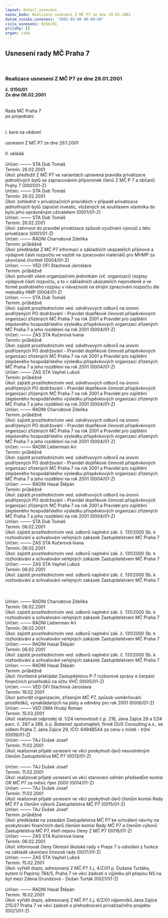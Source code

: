 ```yaml
---
layout: detail_usneseni
nazev_bodu: Realizace usnesení Z MČ P7 ze dne 29.01.2001
datum_vzniku_usneseni: '2001-02-06 00:00:00'
cislo_usneseni: 0150/01
prilohy: []
organ: rada
---
```

<div id="ucUsn_pList" class="usn">
	<span><h2>Usnesení rady MČ Praha 7 </h2>
<br></span><div class="standBody">
<span><h3>Realizace usnesení Z MČ P7 ze dne 29.01.2001</h3></span><div class="center">
		<strong>č. 0150/01</strong><br>
	</div>
<div class="center">
		<strong>Ze dne 06.02.2001</strong><br><br>
	</div>
<br>Rada MČ Praha 7<br>po projednání<br><br><br>I.	bere na vědomí<br><br> usnesení Z MČ P7 ze dne 29.1.2001<br><br>II.	ukládá <br><br> Určen:	–––––	STA Dub Tomáš<br>Termín: 26.02.2001<br>Úkol:	předložit Z MČ P7 ve variantách upravená pravidla privatizace jednotlivých bytů se zapracováním připomínek členů Z MČ P 7 a občanů Prahy 7   (0001/01-Z)<br>  Určen:	–––––	STA Dub Tomáš<br>Termín: 26.02.2001<br>Úkol:	zohlednit v privatizačních pravidlech v případě privatizace jednotlivých bytů zápočet investic, vložených se souhlasem vlastníka do bytu jeho oprávněným uživatelem   (0001/01-Z)<br>  Určen:	–––––	STA Dub Tomáš<br>Termín: 26.02.2001<br>Úkol:	zahrnout do pravidel privatizace způsob využívání výnosů z této privatizace   (0001/01-Z)<br>  Určen:	–––––	RADNI Charvátová Zdeňka<br>Termín: průběžně<br>Úkol:	předkládat Z MČ P7 informaci o základních ukazatelích příjmové a výdajové části rozpočtu ve vazbě na zpracování materiálů pro MHMP za ukončené čtvrtletí   (0004/01-Z)<br>  Určen:	–––––	VED OFI Stachová Jaroslava<br>Termín: průběžně<br>Úkol:	potvrdit všem organizačním jednotkám (vč. organizací) rozpisy výdajové části rozpočtu, a to v základních ukazatelích neprodleně a ve formě podrobného rozpisu v návaznosti na strojní zpracování rozpočtu dle metodiky HMP   (0004/01-Z)<br>  Určen:	–––––	STA Dub Tomáš<br>Termín: průběžně<br>Úkol:	zajistit prostřednictvím ved. odvětvových odborů na úrovni podřízených PO dodržování - Pravidel doplňkové činnosti příspěvkových organizací zřízených MČ Praha 7 na rok 2001 a Pravidel pro zajištění zlepšeného hospodářského výsledku příspěvkových organizací zřízených MČ Praha 7 a jeho rozdělení na rok 2001   (0004/01-Z)<br>  Určen:	–––––	ZAS STA Kučerová Ivana<br>Termín: průběžně<br>Úkol:	zajistit prostřednictvím ved. odvětvových odborů na úrovni podřízených PO dodržování - Pravidel doplňkové činnosti příspěvkových organizací zřízených MČ Praha 7 na rok 2001 a Pravidel pro zajištění zlepšeného hospodářského výsledku příspěvkových organizací zřízených MČ Praha 7 a jeho rozdělení na rok 2001   (0004/01-Z)<br>  Určen:	–––––	ZAS STA Vayhel Luboš<br>Termín: průběžně<br>Úkol:	zajistit prostřednictvím ved. odvětvových odborů na úrovni podřízených PO dodržování - Pravidel doplňkové činnosti příspěvkových organizací zřízených MČ Praha 7 na rok 2001 a Pravidel pro zajištění zlepšeného hospodářského výsledku příspěvkových organizací zřízených MČ Praha 7 a jeho rozdělení na rok 2001   (0004/01-Z)<br>  Určen:	–––––	RADNI Charvátová Zdeňka<br>Termín: průběžně<br>Úkol:	zajistit prostřednictvím ved. odvětvových odborů na úrovni podřízených PO dodržování - Pravidel doplňkové činnosti příspěvkových organizací zřízených MČ Praha 7 na rok 2001 a Pravidel pro zajištění zlepšeného hospodářského výsledku příspěvkových organizací zřízených MČ Praha 7 a jeho rozdělení na rok 2001   (0004/01-Z)<br>  Určen:	–––––	RADNI Lieberman Ari<br>Termín: průběžně<br>Úkol:	zajistit prostřednictvím ved. odvětvových odborů na úrovni podřízených PO dodržování - Pravidel doplňkové činnosti příspěvkových organizací zřízených MČ Praha 7 na rok 2001 a Pravidel pro zajištění zlepšeného hospodářského výsledku příspěvkových organizací zřízených MČ Praha 7 a jeho rozdělení na rok 2001   (0004/01-Z)<br>  Určen:	–––––	RADNI Hasal Štěpán<br>Termín: průběžně<br>Úkol:	zajistit prostřednictvím ved. odvětvových odborů na úrovni podřízených PO dodržování - Pravidel doplňkové činnosti příspěvkových organizací zřízených MČ Praha 7 na rok 2001 a Pravidel pro zajištění zlepšeného hospodářského výsledku příspěvkových organizací zřízených MČ Praha 7 a jeho rozdělení na rok 2001   (0004/01-Z)<br>  Určen:	–––––	STA Dub Tomáš<br>Termín: 06.02.2001<br>Úkol:	zajistit prostřednictvím ved. odborů naplnění zák. č. 131/2000 Sb. k rozhodování a schvalování veřejných zakázek Zastupitelstvem MČ Praha 7<br>  Určen:	–––––	ZAS STA Kučerová Ivana<br>Termín: 06.02.2001<br>Úkol:	zajistit prostřednictvím ved. odborů naplnění zák. č. 131/2000 Sb. k rozhodování a schvalování veřejných zakázek Zastupitelstvem MČ Praha 7<br>  Určen:	–––––	ZAS STA Vayhel Luboš<br>Termín: 06.02.2001<br>Úkol:	zajistit prostřednictvím ved. odborů naplnění zák. č. 131/2000 Sb. k rozhodování a schvalování veřejných zakázek Zastupitelstvem MČ Praha 7<br> <br><br><br> Určen:	–––––	RADNI Charvátová Zdeňka<br>Termín: 06.02.2001<br>Úkol:	zajistit prostřednictvím ved. odborů naplnění zák. č. 131/2000 Sb. k rozhodování a schvalování veřejných zakázek Zastupitelstvem MČ Praha 7<br>  Určen:	–––––	RADNI Lieberman Ari<br>Termín: 06.02.2001<br>Úkol:	zajistit prostřednictvím ved. odborů naplnění zák. č. 131/2000 Sb. k rozhodování a schvalování veřejných zakázek Zastupitelstvem MČ Praha 7<br>  Určen:	–––––	RADNI Hasal Štěpán<br>Termín: 06.02.2001<br>Úkol:	zajistit prostřednictvím ved. odborů naplnění zák. č. 131/2000 Sb. k rozhodování a schvalování veřejných zakázek Zastupitelstvem MČ Praha 7<br>  Určen:	–––––	RADNI Hasal Štěpán<br>Termín: průběžně<br>Úkol:	čtvrtletně překládat Zastupitelstvu P-7 rozborové zprávy o čerpání finančních prostředků na účtu VHČ   (0005/01-Z)<br>  Určen:	–––––	VED OFI Stachová Jaroslava<br>Termín: 19.02.2001<br>Úkol:	potvrdit organizacím, zřízeným MČ P7, způsob usměrňování prostředků, vynakládaných na platy a odměny pro rok 2001   (0006/01-Z)<br>  Určen:	–––––	VED OMA Hrubý Roman<br>Termín: 15.03.2001<br>Úkol:	realizovat odprodej id. 1/24 nemovitosti č.p. 216, Jana Zajíce 29 a 1/24 parc. č. 287 a 288, k.ú. Bubeneč spolumajiteli, firmě DUX Consulting a.s., se sídlem Praha 7, Jana Zajíce 29, IČO: 64948544 za cenu v místě - tržní  (0009/01-Z)<br>  Určen:	–––––	TAJ Dušek Josef<br>Termín: 11.02.2001<br>Úkol:	realizovat přijaté usnesení  ve věci poskytnutí darů neuvolněným členům Zastupitelstva MČ P7   (0013/01-Z)<br> 	<br> Určen:	–––––	TAJ Dušek Josef<br>Termín: 11.02.2001<br>Úkol:	realizovat přijaté usnesení  ve věci stanovení odměn předsedům komisí OR MČ P7 za měsíc říjen 2000   (0014/01-Z)<br>  Určen:	–––––	TAJ Dušek Josef<br>Termín: 11.02.2001<br>Úkol:	realizovat přijaté usnesení  ve věci poskytnutí darů členům komisí Rady MČ P7 a členům výborů Zastupitelstva MČ P7   (0015/01-Z)<br>  Určen:	–––––	TAJ Dušek Josef<br>Termín: průběžně<br>Úkol:	předkládat na zasedání Zastupitelstva MČ P7 ke schválení návrhy na poskytování finančních darů členům komisí Rady MČ P7 a členům výborů Zastupitelstva MČ P7, kteří nejsou členy Z MČ P7   (0016/01-Z)<br>  Určen:	–––––	ZAS STA Kučerová Ivana<br>Termín: 06.02.2001<br>Úkol:	informovat členy Okresní školské rady v Praze 7 o odvolání z funkce na základě ukončení činnosti rady   (0017/01-Z)<br>  Určen:	–––––	ZAS STA Vayhel Luboš<br>Termín: 15.02.2001<br>Úkol:	vyřídit dopis, adresovaný Z MČ P7 č.j. 4/Z/01 p. Dušana Turtáka, bytem U Papírny 784/5, Praha 7 ve věci žádosti o výjimku při přepisu NS na byt mezi Zdena Grundzová - Dušan Turták   (0021/01-Z)<br> <br> Určen:	–––––	RADNI Hasal Štěpán<br>Termín: 18.02.2001<br>Úkol:	vyřídit dopis, adresovaný Z MČ P7 č.j. 6/Z/01 nájemníků Jana Zajíce 215/27 Praha 7 ve věci žádosti o přehodnocení privatizačního projektu   (0021/01-Z)<br> <br><br> <br>
</div>
</div>